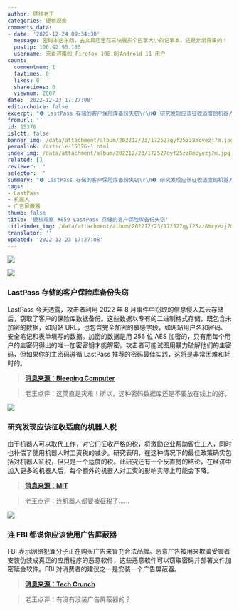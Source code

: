 ```yaml
---
author: 硬核老王
categories: 硬核观察
comments_data:
- date: '2022-12-24 09:34:30'
  message: 密码本这东西，去文具店里花三块钱买个巴掌大小的记事本。还是非常靠谱的！
  postip: 106.42.95.185
  username: 来自河南的 Firefox 108.0|Android 11 用户
count:
  commentnum: 1
  favtimes: 0
  likes: 0
  sharetimes: 0
  viewnum: 2007
date: '2022-12-23 17:27:08'
editorchoice: false
excerpt: "❶ LastPass 存储的客户保险库备份失窃\r\n❷ 研究发现应该征收适度的机器人税\r\n❸ 连 FBI 都说你应该使用广告屏蔽器"
fromurl: ''
id: 15376
islctt: false
banner_img: /data/attachment/album/202212/23/172527qyf25zz8mcyezj7m.jpg
permalink: /article-15376-1.html
index_img: /data/attachment/album/202212/23/172527qyf25zz8mcyezj7m.jpg
related: []
reviewer: ''
selector: ''
summary: "❶ LastPass 存储的客户保险库备份失窃\r\n❷ 研究发现应该征收适度的机器人税\r\n❸ 连 FBI 都说你应该使用广告屏蔽器"
tags:
- LastPass
- 机器人
- 广告屏蔽器
thumb: false
title: '硬核观察 #859 LastPass 存储的客户保险库备份失窃'
titleindex_img: /data/attachment/album/202212/23/172527qyf25zz8mcyezj7m.jpg
translator: ''
updated: '2022-12-23 17:27:08'
---
```


![](/data/attachment/album/202212/23/172527qyf25zz8mcyezj7m.jpg)


![](/data/attachment/album/202212/23/172542pkd2inci3fyo72yf.jpg)


### LastPass 存储的客户保险库备份失窃


LastPass 今天透露，攻击者利用 2022 年 8 月事件中窃取的信息侵入其云存储后，窃取了客户的保险库数据备份。这些数据以专有的二进制格式存储，既包含未加密的数据，如网站 URL，也包含完全加密的敏感字段，如网站用户名和密码、安全笔记和表单填写的数据。加密的数据是用 256 位 AES 加密的，只有用每个用户的主密码得出的唯一加密密钥才能解密。攻击者可能试图用暴力破解他们的主密码，但如果你的主密码遵循 LastPass 推荐的密码最佳实践，这将是非常困难和耗时的。



> 
> **[消息来源：Bleeping Computer](https://www.bleepingcomputer.com/news/security/lastpass-hackers-stole-customer-vault-data-in-cloud-storage-breach/)**
> 
> 
> 



> 
> 老王点评：这简直是灾难！所以，这种密码数据库还是不要放在线上的好。
> 
> 
> 


![](/data/attachment/album/202212/23/172639a0wpryadzgdg6zp7.jpg)


### 研究发现应该征收适度的机器人税


由于机器人可以取代工作，对它们征收严格的税，将激励企业帮助留住工人，同时也补偿了使用机器人时工资税的减少。研究表明，在这种情况下的最佳政策确实包括对机器人征税，但只是一个适度的税。此研究还有一个反直觉的结论，在经济中加入更多的机器人后，每个额外的机器人对工资的影响实际上可能会下降。



> 
> **[消息来源：MIT](https://news.mit.edu/2022/robot-tax-income-inequality-1221)**
> 
> 
> 



> 
> 老王点评：连机器人都要被征税了……
> 
> 
> 


![](/data/attachment/album/202212/23/172647d500bef12t1ehefa.jpg)


### 连 FBI 都说你应该使用广告屏蔽器


FBI 表示网络犯罪分子正在购买广告来冒充合法品牌。恶意广告被用来欺骗受害者安装伪装成真正的应用程序的恶意软件，这些恶意软件可以窃取密码并部署文件加密赎金软件。FBI 对消费者的建议之一是安装一个广告屏蔽器。



> 
> **[消息来源：Tech Crunch](https://techcrunch.com/2022/12/22/fbi-ad-blocker/)**
> 
> 
> 



> 
> 老王点评：有没有没装广告屏蔽器的？
> 
> 
>